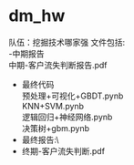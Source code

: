 # dm_hw
队伍：挖掘技术哪家强
文件包括:\
-中期报告\
中期-客户流失判断报告.pdf
- 最终代码 \
预处理+可视化+GBDT.pynb\
KNN+SVM.pynb\
逻辑回归+神经网络.pynb\
决策树+gbm.pynb
- 最终报告:\
- 终期-客户流失判断.pdf

